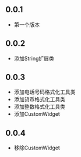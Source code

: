 ## 0.0.1

* 第一个版本

## 0.0.2

* 添加String扩展类

## 0.0.3

* 添加电话号码格式化工具类
* 添加货币格式化工具类
* 添加整数格式化工具类
* 添加CustomWidget

## 0.0.4

* 移除CustomWidget